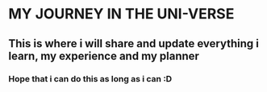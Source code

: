 # **MY JOURNEY IN THE UNI-VERSE**

## This is where i will share and update everything i learn, my experience and my planner

### Hope that i can do this as long as i can :D

